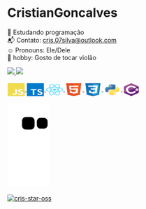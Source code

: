 # CristianGoncalves

🌿 Estudando programação<br>
📬 Contato: cris.07silva@outlook.com<br>
☺️ Pronouns: Ele/Dele<br>
🎸 hobby: Gosto de tocar violão

<div>
  <a href="https://github.com/cris-star-oss">
<img height="180em" src="https://github-readme-stats.vercel.app/api?username=cris-star-oss&show_icons=true&theme=dracula&include_all_commits=true&count_private=true"/>
  <img height="180em" src="https://github-readme-stats.vercel.app/api/top-langs/?username=cris-star-oss&layout=compact&langs_count=7&theme=dracula"/>
</div>
  
  <div style="display: inline_block"><br>
  <img align="center" alt="Rafa-Js" height="30" width="40" src="https://raw.githubusercontent.com/devicons/devicon/master/icons/javascript/javascript-plain.svg">
  <img align="center" alt="Rafa-Ts" height="30" width="40" src="https://raw.githubusercontent.com/devicons/devicon/master/icons/typescript/typescript-plain.svg">
  <img align="center" alt="Rafa-React" height="30" width="40" src="https://raw.githubusercontent.com/devicons/devicon/master/icons/react/react-original.svg">
  <img align="center" alt="Rafa-HTML" height="30" width="40" src="https://raw.githubusercontent.com/devicons/devicon/master/icons/html5/html5-original.svg">
  <img align="center" alt="Rafa-CSS" height="30" width="40" src="https://raw.githubusercontent.com/devicons/devicon/master/icons/css3/css3-original.svg">
  <img align="center" alt="Rafa-Python" height="30" width="40" src="https://raw.githubusercontent.com/devicons/devicon/master/icons/python/python-original.svg">
  <img align="center" alt="Rafa-Csharp" height="30" width="40" src="https://raw.githubusercontent.com/devicons/devicon/master/icons/csharp/csharp-original.svg">

 
  ![Snake animation](https://github.com/rafaballerini/rafaballerini/blob/output/github-contribution-grid-snake.svg)
 
</div>


<p><img align="center" src="https://github-readme-streak-stats.herokuapp.com/?user=cris-star-oss&" alt="cris-star-oss" /></p>

